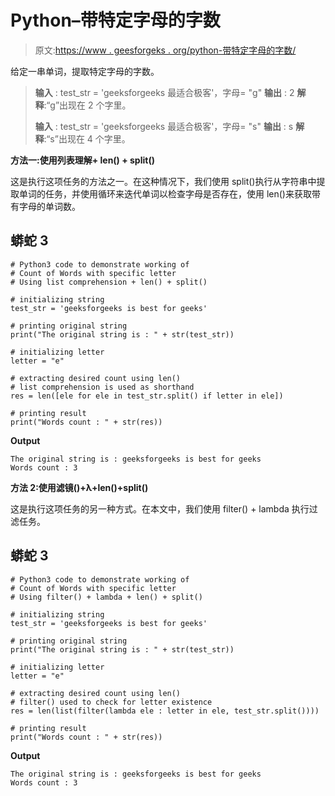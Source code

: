 # Python–带特定字母的字数

> 原文:[https://www . geesforgeks . org/python-带特定字母的字数/](https://www.geeksforgeeks.org/python-count-of-words-with-specific-letter/)

给定一串单词，提取特定字母的字数。

> **输入** : test_str = 'geeksforgeeks 最适合极客'，字母= "g"
> **输出** : 2
> **解释**:“g”出现在 2 个字里。
> 
> **输入** : test_str = 'geeksforgeeks 最适合极客'，字母= "s"
> **输出** : s
> **解释**:“s”出现在 4 个字里。

**方法一:使用列表理解+ len() + split()**

这是执行这项任务的方法之一。在这种情况下，我们使用 split()执行从字符串中提取单词的任务，并使用循环来迭代单词以检查字母是否存在，使用 len()来获取带有字母的单词数。

## 蟒蛇 3

```
# Python3 code to demonstrate working of 
# Count of Words with specific letter
# Using list comprehension + len() + split()

# initializing string
test_str = 'geeksforgeeks is best for geeks'

# printing original string
print("The original string is : " + str(test_str))

# initializing letter 
letter = "e"

# extracting desired count using len()
# list comprehension is used as shorthand
res = len([ele for ele in test_str.split() if letter in ele])

# printing result 
print("Words count : " + str(res)) 
```

**Output**

```
The original string is : geeksforgeeks is best for geeks
Words count : 3

```

**方法 2:使用滤镜()+λ+len()+split()**

这是执行这项任务的另一种方式。在本文中，我们使用 filter() + lambda 执行过滤任务。

## 蟒蛇 3

```
# Python3 code to demonstrate working of 
# Count of Words with specific letter
# Using filter() + lambda + len() + split()

# initializing string
test_str = 'geeksforgeeks is best for geeks'

# printing original string
print("The original string is : " + str(test_str))

# initializing letter 
letter = "e"

# extracting desired count using len()
# filter() used to check for letter existence
res = len(list(filter(lambda ele : letter in ele, test_str.split())))

# printing result 
print("Words count : " + str(res)) 
```

**Output**

```
The original string is : geeksforgeeks is best for geeks
Words count : 3

```